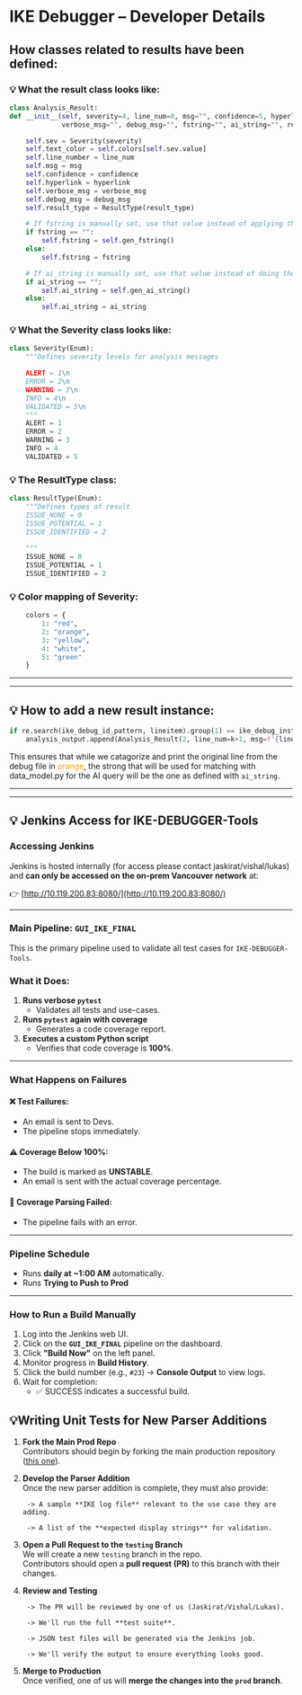 # IKE Debugger – Developer Details

## How classes related to results have been defined:
### 💡 What the result class looks like:

```python
class Analysis_Result:
def __init__(self, severity=4, line_num=0, msg="", confidence=5, hyperlink="", 
             verbose_msg="", debug_msg="", fstring="", ai_string="", result_type=0):

    self.sev = Severity(severity)
    self.text_color = self.colors[self.sev.value]
    self.line_number = line_num
    self.msg = msg
    self.confidence = confidence
    self.hyperlink = hyperlink
    self.verbose_msg = verbose_msg
    self.debug_msg = debug_msg
    self.result_type = ResultType(result_type)

    # If fstring is manually set, use that value instead of applying the default formatting.
    if fstring == "":
        self.fstring = self.gen_fstring()
    else: 
        self.fstring = fstring

    # If ai_string is manually set, use that value instead of doing the default action
    if ai_string == "":
        self.ai_string = self.gen_ai_string()
    else: 
        self.ai_string = ai_string
```

### 💡 What the Severity class looks like:
```python
class Severity(Enum):
    """Defines severity levels for analysis messages

    ALERT = 1\n
    ERROR = 2\n
    WARNING = 3\n
    INFO = 4\n
    VALIDATED = 5\n
    """
    ALERT = 1
    ERROR = 2
    WARNING = 3
    INFO = 4
    VALIDATED = 5
```

### 💡 The ResultType class:

```python
class ResultType(Enum):
    """Defines types of result
    ISSUE_NONE = 0
    ISSUE_POTENTIAL = 1
    ISSUE_IDENTIFIED = 2
    
    """
    ISSUE_NONE = 0
    ISSUE_POTENTIAL = 1
    ISSUE_IDENTIFIED = 2
```

### 💡 Color mapping of Severity:
```python
    colors = {
        1: "red",
        2: "orange",
        3: "yellow",
        4: "white",
        5: "green"
    }
```

---

---

## 💡 How to add a new result instance:

```python
if re.search(ike_debug_id_pattern, lineitem).group(1) == ike_debug_instance_id and 'detected retransmit' in lineitem:
    analysis_output.append(Analysis_Result(2, line_num=k+1, msg=f'{lineitem}', ai_string="The FortiGate detected a retransmit of an IKE message from the peer"))
```

This ensures that while we catagorize and print the original line from the debug file in <span style="color:orange;">orange</span>, the strong that will be used for matching with data_model.py for the AI query will be the one as defined with `ai_string`.

---

---

## 💡 Jenkins Access for IKE-DEBUGGER-Tools

### Accessing Jenkins

Jenkins is hosted internally (for access please contact jaskirat/vishal/lukas) and **can only be accessed on the on-prem Vancouver network** at:

👉 [http://10.119.200.83:8080/](http://10.119.200.83:8080/)

---

###  Main Pipeline: `GUI_IKE_FINAL`

This is the primary pipeline used to validate all test cases for `IKE-DEBUGGER-Tools`.

###  What it Does:
1. **Runs verbose `pytest`**  
   - Validates all tests and use-cases.
2. **Runs `pytest` again with coverage**  
   - Generates a code coverage report.
3. **Executes a custom Python script**  
   - Verifies that code coverage is **100%**.

---

###  What Happens on Failures

####  ❌ Test Failures:
- An email is sent to Devs.
- The pipeline stops immediately.

#### ⚠️ Coverage Below 100%:
- The build is marked as **UNSTABLE**.
- An email is sent with the actual coverage percentage.

#### 🛑 Coverage Parsing Failed:
- The pipeline fails with an error.

---

### Pipeline Schedule

- Runs **daily at ~1:00 AM** automatically.
- Runs **Trying to Push to Prod** 
---

### How to Run a Build Manually

1. Log into the Jenkins web UI.
2. Click on the **`GUI_IKE_FINAL`** pipeline on the dashboard.
3. Click **"Build Now"** on the left panel.
4. Monitor progress in **Build History**.
5. Click the build number (e.g., `#23`) → **Console Output** to view logs.
6. Wait for completion:
   - ✅ SUCCESS indicates a successful build.

## 💡Writing Unit Tests for New Parser Additions

1. **Fork the Main Prod Repo**  
   Contributors should begin by forking the main production repository ([this one](https://github.com/jas21068/gui_ike_debugger)).

2. **Develop the Parser Addition**  
   Once the new parser addition is complete, they must also provide:

        -> A sample **IKE log file** relevant to the use case they are adding.

        -> A list of the **expected display strings** for validation.

3. **Open a Pull Request to the `testing` Branch**  
   We will create a new `testing` branch in the repo.  
   Contributors should open a **pull request (PR)** to this branch with their changes.

4. **Review and Testing**  

        -> The PR will be reviewed by one of us (Jaskirat/Vishal/Lukas).

        -> We'll run the full **test suite**.

        -> JSON test files will be generated via the Jenkins job.

        -> We'll verify the output to ensure everything looks good.

5. **Merge to Production**  
   Once verified, one of us will **merge the changes into the `prod` branch**.

